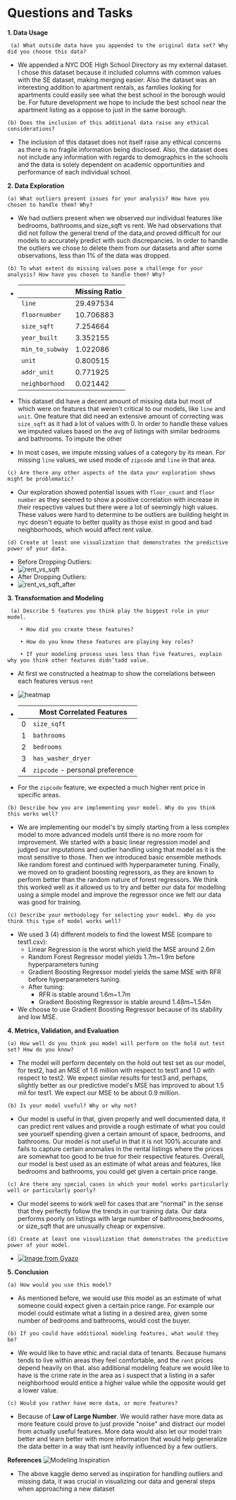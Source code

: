 # Questions and Tasks

**1. Data Usage**

 ``` (a) What outside data have you appended to the original data set? Why did you choose this data?```
  - We appended a NYC DOE High School Directory as my external dataset. I chose this dataset 
    because it included columns with common values with the SE dataset, making merging easier. 
    Also the dataset was an interesting addition to apartment rentals, as families looking for 
    apartments could easily see what the best school in the borough would be. For future development 
    we hope to include the best school near the apartment listing as a oppose to just in the same borough.


 ```(b) Does the inclusion of this additional data raise any ethical considerations?```
 - The inclusion of this dataset does not itself raise any ethical concerns as 
   there is no fragile information being disclosed. Also, the dataset does not include 
   any information with regards to demographics in the schools and the data is solely 
   dependent on academic opportunities and performance of each individual school. 

    
**2. Data Exploration**

```(a) What outliers present issues for your analysis? How have you chosen to handle them? Why?```

   - We had outliers present when we observed our individual features like bedrooms, bathrooms,and size_sqft vs rent. We had observations that did not follow the general trend of the data,and proved difficult for our models to accurately predict with such discrepancies. In order to handle the outliers we chose to delete them from our datasets and after some observations, less than 1% of the data was dropped.

 ```(b) To what extent do missing values pose a challenge for your analysis? How have you chosen to handle them? Why?```

- |                 | Missing Ratio |
  | :-------------- | ------------- |
  | `line`          | 29.497534     |
  | `floornumber`   | 10.706883     |
  | `size_sqft`     | 7.254664      |
  | `year_built`    | 3.352155      |
  | `min_to_subway` | 1.022086      |
  | `unit`          | 0.800515      |
  | `addr_unit`     | 0.771925      |
  | `neighborhood`  | 0.021442      |

- This dataset did have a decent amount of missing data but most of which were on features that weren’t critical to our models, like `line` and `unit`. One feature that did need an extensive amount of correcting was `size_sqft` as it had a lot of values with 0. In order to handle these values we imputed values based on the avg of listings with similar bedrooms and bathrooms. To impute the other

- In most cases, we impute missing values of a category by its mean. For missing `line` values, we used mode of `zipcode` and `line` in that area. 

```(c) Are there any other aspects of the data your exploration shows might be problematic?```
 - Our exploration showed potential issues with `floor_count` and `floor number` as they seemed to show 
   a positive correlation with increase in their respective values but there were a lot of seemingly high
   values. These values were hard to determine to be outliers are building height in nyc doesn't equate
   to better quality as those exist in good and bad neighborhoods, which would affect rent value.


```(d) Create at least one visualization that demonstrates the predictive power of your data.```

- Before Dropping Outliers:
 - ![rent_vs_sqft](https://i.gyazo.com/2eb3d18e077bd9eca6d9855b977c3b27.png)
- After Dropping Outliers:
 - ![rent_vs_sqft_after](https://i.gyazo.com/6feba016bd4ac849b99b8550b4ed40ca.png)

**3. Transformation and Modeling**

``` (a) Describe 5 features you think play the biggest role in your model.```
        
        • How did you create these features?
        
        • How do you know these features are playing key roles?
        
        • If your modeling process uses less than five features, explain why you think other features didn’tadd value.
        

   - At first we constructed a heatmap to show the correlations between each features versus `rent`

   - ![heatmap](https://i.gyazo.com/3900811bf8acdcc692892f47dfaf93e2.png)

   - |      | **Most Correlated Features**        |
     | ---- | ----------------------------------- |
     | 0    | ```size_sqft```                     |
     | 1    | ```bathrooms```                     |
     | 2    | ```bedrooms```                      |
     | 3    | ```has_washer_dryer```              |
     | 4    | ```zipcode``` - personal preference |

- For the `zipcode` feature, we expected a much higher rent price in specific areas. 

```(b) Describe how you are implementing your model. Why do you think this works well?```

- We are implementing our model's by simply starting from a less complex model to more advanced models until there is no
more room for improvement. We started with a basic linear regression model and judged our imputations and outlier handling
using that model as it is the most sensitive to those. Then we introduced basic ensemble methods like random forest and continued
with hyperparameter tuning. Finally, we moved on to gradient boosting regressors, as they are known to perform better than the
random nature of forest regressors. We think this worked well as it allowed us to try and better our data for modelling using
a simple model and improve the regressor once we felt our data was good for training.

```(c) Describe your methodology for selecting your model. Why do you think this type of model works well?```

- We used 3 (4) different models to find the lowest MSE (compare to test1.csv):
  - Linear Regression is the worst which yield the MSE around 2.6m
  - Random Forest Regressor model yields 1.7m~1.9m before hyperparameters tuning
  - Gradient Boosting Regressor model yields the same MSE with RFR before hyperparameters tuning.
  - After tuning:
    - RFR is stable around 1.6m~1.7m
    - Gradient Boosting Regressor is stable around 1.48m~1.54m
- We choose to use Gradient Boosting Regressor because of its stability and low MSE.

**4. Metrics, Validation, and Evaluation**

```(a) How well do you think you model will perform on the hold out test set? How do you know?```

- The model will perform decentely on the hold out test set as our model, for test2, had an MSE of 1.6 million with respect to test1 and 1.0 with respect to test2. We expect similar results for test3 and, perhaps, slightly better as our predictive model's MSE has improved to about 1.5 mil for test1. We expect our MSE to be about 0.9 million.
 
```(b) Is your model useful? Why or why not?```

- Our model is useful in that, given properly and well documented data, it can predict rent values and provide a rough estimate of what you could see yourself spending given a certain amount of space, bedrooms, and bathrooms. Our model is not useful in that it is not 100% accurate and fails to capture certain anomalies in the rental listings where the prices are somewhat too good to be true for their respective features. Overall, our model is best used as an estimate of what areas and features, like bedrooms and bathrooms, you could get given a certain price range.

```(c) Are there any special cases in which your model works particularly well or particularly poorly?```
 - Our model seems to work well for cases that are "normal" in the sense that they perfectly follow the trends in our training data. Our data performs poorly on listings with large number of bathrooms,bedrooms, or size_sqft that are unusually cheap or expensive. 


```(d) Create at least one visualization that demonstrates the predictive power of your model.```

- [![Image from Gyazo](https://i.gyazo.com/30bcdf6d33944feb4412d8dca66b183e.png)](https://gyazo.com/30bcdf6d33944feb4412d8dca66b183e)

**5. Conclusion**

```(a) How would you use this model?```

 - As mentioned before, we would use this model as an estimate of what someone could expect given a certain price range. For example our model could estimate what a listing in a desired area, given some number of bedrooms and bathrooms, would cost the buyer. 


```(b) If you could have additional modeling features, what would they be?```

- We would like to have ethic and racial data of tenants. Because humans tends to live within areas they feel comfortable, and the `rent` prices depend heavily on that. also additional modeling feature we would like to have is the crime rate in the area as i suspect that a listing in a safer neighborhood would entice a higher value while the opposite would get a lower value. 


```(c) Would you rather have more data, or more features?```

- Because of **Law of Large Number**. We would rather have more data as more feature could prove to just provide "noise" and distract our model from actually useful features. More data would also let our model train better and learn better with more information that would help generalize the data better in a way that isnt heavily influenced by a few outliers.


**References**
![Modeling Inspiration](https://www.kaggle.com/erick5/predicting-house-prices-with-machine-learning)
- The above kaggle demo served as inspiration for handling outliers and missing data, it was crucial in visualizing our data
and general steps when approaching a new dataset
